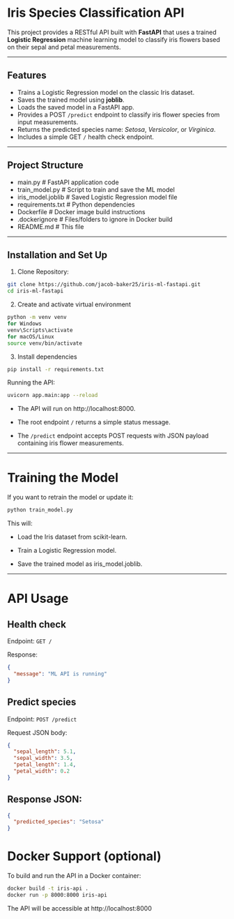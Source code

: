 # Iris Species Classification API

This project provides a RESTful API built with **FastAPI** that uses a trained **Logistic Regression** machine learning model to classify iris flowers based on their sepal and petal measurements.

---

## Features

- Trains a Logistic Regression model on the classic Iris dataset.
- Saves the trained model using **joblib**.
- Loads the saved model in a FastAPI app.
- Provides a POST `/predict` endpoint to classify iris flower species from input measurements.
- Returns the predicted species name: *Setosa*, *Versicolor*, or *Virginica*.
- Includes a simple GET `/` health check endpoint.

---

## Project Structure

- main.py # FastAPI application code
- train_model.py # Script to train and save the ML model
- iris_model.joblib # Saved Logistic Regression model file
- requirements.txt # Python dependencies
- Dockerfile # Docker image build instructions
- .dockerignore # Files/folders to ignore in Docker build
- README.md # This file

---

## Installation and Set Up

1. Clone Repository:
```bash
git clone https://github.com/jacob-baker25/iris-ml-fastapi.git  
cd iris-ml-fastapi
```
2. Create and activate virtual environment
```bash
python -m venv venv
for Windows
venv\Scripts\activate
for macOS/Linux
source venv/bin/activate
```
3. Install dependencies 
```bash
pip install -r requirements.txt
```
Running the API:
```bash
uvicorn app.main:app --reload
```
- The API will run on http://localhost:8000.

- The root endpoint `/` returns a simple status message.

- The `/predict` endpoint accepts POST requests with JSON payload containing iris flower measurements.

---

# Training the Model

If you want to retrain the model or update it:

```bash
python train_model.py
```
This will:

 - Load the Iris dataset from scikit-learn.

 - Train a Logistic Regression model.

 - Save the trained model as iris_model.joblib.

---

# API Usage
## Health check  
Endpoint: `GET /`

Response:
```json
{
  "message": "ML API is running"
}
```

## Predict species  
Endpoint: `POST /predict`

Request JSON body:

```json
{
  "sepal_length": 5.1,
  "sepal_width": 3.5,
  "petal_length": 1.4,
  "petal_width": 0.2
}
```
## Response JSON:  

```json
{
  "predicted_species": "Setosa"
}
```

# Docker Support (optional)
To build and run the API in a Docker container:

```bash
docker build -t iris-api .
docker run -p 8000:8000 iris-api
```
The API will be accessible at http://localhost:8000
